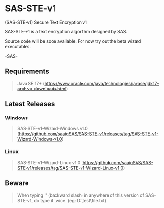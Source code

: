# SAS-STE-v1
(SAS-STE-v1) Secure Text Encryption v1

SAS-STE-v1 is a text encryption algorithm designed by SAS.

Source code will be soon available. For now try out the beta wizard executables. 

-SAS-

## Requirements
> Java SE 17+ (https://www.oracle.com/java/technologies/javase/jdk17-archive-downloads.html)

## Latest Releases

### Windows
> SAS-STE-v1-Wizard-Windows v1.0 (https://github.com/saaiqSAS/SAS-STE-v1/releases/tag/SAS-STE-v1-Wizard-Windows-v1.0)

### Linux
> SAS-STE-v1-Wizard-Linux v1.0 (https://github.com/saaiqSAS/SAS-STE-v1/releases/tag/SAS-STE-v1-Wizard-Linux-v1.0)

## Beware
> When typing '\' (backward slash) in anywhere of this version of SAS-STE-v1, do type it twice. (eg: D:\\test\\file.txt)
